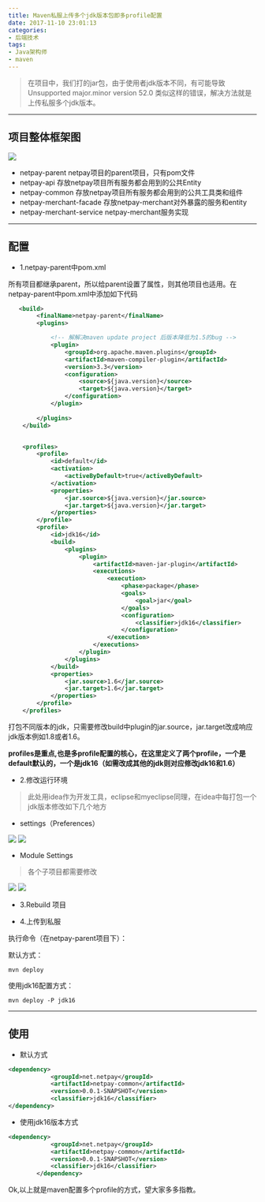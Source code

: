 ```yaml
---
title: Maven私服上传多个jdk版本包即多profile配置
date: 2017-11-10 23:01:13
categories:
- 后端技术
tags:
- Java架构师
- maven
---
```


> 在项目中，我们打的jar包，由于使用者jdk版本不同，有可能导致Unsupported major.minor version 52.0 类似这样的错误，解决方法就是上传私服多个jdk版本。

-----

## 项目整体框架图
<img src="/img/maven/picture/微服务框架图.png">

- netpay-parent netpay项目的parent项目，只有pom文件
- netpay-api 存放netpay项目所有服务都会用到的公共Entity
- netpay-common 存放netpay项目所有服务都会用到的公共工具类和组件
- netpay-merchant-facade 存放netpay-merchant对外暴露的服务和entity
- netpay-merchant-service netpay-merchant服务实现

-----

## 配置

- 1.netpay-parent中pom.xml

所有项目都继承parent，所以给parent设置了属性，则其他项目也适用。在netpay-parent中pom.xml中添加如下代码

```xml
   <build>
        <finalName>netpay-parent</finalName>
        <plugins>

            <!-- 解解决maven update project 后版本降低为1.5的bug -->
            <plugin>
                <groupId>org.apache.maven.plugins</groupId>
                <artifactId>maven-compiler-plugin</artifactId>
                <version>3.3</version>
                <configuration>
                    <source>${java.version}</source>
                    <target>${java.version}</target>
                </configuration>
            </plugin>
           
        </plugins>
    </build>


    <profiles>
        <profile>
            <id>default</id>
            <activation>
                <activeByDefault>true</activeByDefault>
            </activation>
            <properties>
                <jar.source>${java.version}</jar.source>
                <jar.target>${java.version}</jar.target>
            </properties>
        </profile>
        <profile>
            <id>jdk16</id>
            <build>
                <plugins>
                    <plugin>
                        <artifactId>maven-jar-plugin</artifactId>
                        <executions>
                            <execution>
                                <phase>package</phase>
                                <goals>
                                    <goal>jar</goal>
                                </goals>
                                <configuration>
                                    <classifier>jdk16</classifier>
                                </configuration>
                            </execution>
                        </executions>
                    </plugin>
                </plugins>
            </build>
            <properties>
                <jar.source>1.6</jar.source>
                <jar.target>1.6</jar.target>
            </properties>
        </profile>
    </profiles>
```

打包不同版本的jdk，只需要修改build中plugin的jar.source，jar.target改成响应jdk版本例如1.8或者1.6。

<b>profiles是重点,也是多profile配置的核心，在这里定义了两个profile，一个是default默认的，一个是jdk16（如需改成其他的jdk则对应修改jdk16和1.6）</b>

- 2.修改运行环境

 > 此处用idea作为开发工具，eclipse和myeclipse同理，在idea中每打包一个jdk版本修改如下几个地方

  - settings（Preferences）
  
  <img src="/img/maven/picture/maven的importing.jpg">
  
  <img src="/img/maven/picture/maven的runner.jpg">

  - Module Settings
  
  > 各个子项目都需要修改
  
  <img src="/img/maven/picture/modulesetting1.jpg">
  
  <img src="/img/maven/picture/modulesetting2.jpg">
  
- 3.Rebuild 项目

- 4.上传到私服

执行命令（在netpay-parent项目下）：

  默认方式：
  
  ```
  mvn deploy
  ```
  
  使用jdk16配置方式：
  
  ```
  mvn deploy -P jdk16
  ```

-----

## 使用

- 默认方式

```xml
<dependency>
			<groupId>net.netpay</groupId>
			<artifactId>netpay-common</artifactId>
			<version>0.0.1-SNAPSHOT</version>
			<classifier>jdk16</classifier>
</dependency>
```

- 使用jdk16版本方式

```xml
<dependency>
			<groupId>net.netpay</groupId>
			<artifactId>netpay-common</artifactId>
			<version>0.0.1-SNAPSHOT</version>
			<classifier>jdk16</classifier>
		</dependency>
```

Ok,以上就是maven配置多个profile的方式，望大家多多指教。